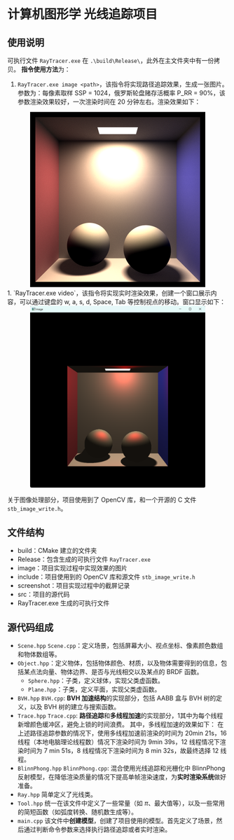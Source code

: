# 计算机图形学 光线追踪项目

## 使用说明
可执行文件 `RayTracer.exe` 在 `.\build\Release\`，此外在主文件夹中有一份拷贝。
**指令使用方法**为：
1. `RayTracer.exe image <path>`，该指令将实现路径追踪效果，生成一张图片。参数为：每像素取样 SSP = 1024，俄罗斯轮盘赌存活概率 P_RR = 90\%，该参数渲染效果较好，一次渲染时间在 20 分钟左右。渲染效果如下：
<div align="center">
  <img src="https://github.com/Tic-Miley/Ray_Tracing/blob/main/image/11_multiThreads.png" width="400" alt="路径追踪渲染效果">
</div>
1. `RayTracer.exe video`，该指令将实现实时渲染效果，创建一个窗口展示内容，可以通过键盘的 w, a, s, d, Space, Tab 等控制视点的移动。窗口显示如下：
<div align="center">
  <img src="https://github.com/Tic-Miley/Ray_Tracing/blob/main/screenshot/%E7%AA%97%E5%8F%A3%E6%98%BE%E7%A4%BA.png" width="400" alt="实时渲染窗口截图">
</div>

关于图像处理部分，项目使用到了 OpenCV 库，和一个开源的 C 文件 `stb_image_write.h`。

## 文件结构
- build：CMake 建立的文件夹
 - Release：包含生成的可执行文件 `RayTracer.exe`
- image：项目实现过程中实现效果的图片 
- include：项目使用到的 OpenCV 库和源文件 `stb_image_write.h`
- screenshot：项目实现过程中的截屏记录
- src：项目的源代码
- RayTracer.exe 生成的可执行文件

## 源代码组成
- `Scene.hpp` `Scene.cpp`：定义场景，包括屏幕大小、视点坐标、像素颜色数组和物体数组等。
- `Object.hpp`：定义物体，包括物体颜色、材质，以及物体需要得到的信息，包括某点法向量、物体边界、是否与光线相交以及某点的 BRDF 函数。
  - `Sphere.hpp`：子类，定义球体，实现父类虚函数。
  - `Plane.hpp`：子类，定义平面，实现父类虚函数。
- `BVH.hpp` `BVH.cpp`: **BVH 加速结构**的实现部分，包括 AABB 盒与 BVH 树的定义，以及 BVH 树的建立与搜索函数。
- `Trace.hpp` `Trace.cpp`: **路径追踪**和**多线程加速**的实现部分，1其中为每个线程新增颜色缓冲区，避免上锁的时间浪费。
其中，多线程加速的效果如下：
在上述路径追踪参数的情况下，使用多线程加速前渲染的时间为 20min 21s，16 线程（本地电脑理论线程数）情况下渲染时间为 9min 39s，12 线程情况下渲染时间为 7 min 51s，8 线程情况下渲染时间为 8 min 32s，故最终选择 12 线程。
- `BlinnPhong.hpp` `BlinnPhong.cpp`: 混合使用光线追踪和光栅化中 BlinnPhong 反射模型，在降低渲染质量的情况下提高单帧渲染速度，为**实时渲染系统**做好准备。
- `Ray.hpp` 简单定义了光线类。
- `Tool.hpp` 统一在该文件中定义了一些常量（如 $\pi$、最大值等），以及一些常用的简短函数（如弧度转换、随机数生成等）。
- `main.cpp` 该文件中**创建模型**，创建了项目使用的模型。首先定义了场景，然后通过判断命令参数来选择执行路径追踪或者实时渲染。
